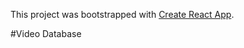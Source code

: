 This project was bootstrapped with [Create React App](https://github.com/facebookincubator/create-react-app).

#Video Database
